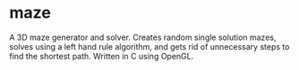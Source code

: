 # maze
A 3D maze generator and solver. Creates random single solution mazes, solves using a left hand rule algorithm, and gets rid of unnecessary steps to find the shortest path. Written in C using OpenGL.
